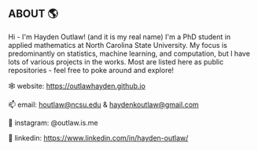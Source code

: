 ## ABOUT 🌎

Hi - I'm Hayden Outlaw! (and it is my real name) 
I'm a PhD student in applied mathematics at North Carolina State University. My focus is predominantly on statistics, machine learning, and computation, but I have lots of various projects in the works. Most are listed here as public repositories - feel free to poke around and explore!

🕸️ website: https://outlawhayden.github.io

📫 email: houtlaw@ncsu.edu & haydenkoutlaw@gmail.com

📸 instagram: @outlaw.is.me

💼 linkedin: https://www.linkedin.com/in/hayden-outlaw/
